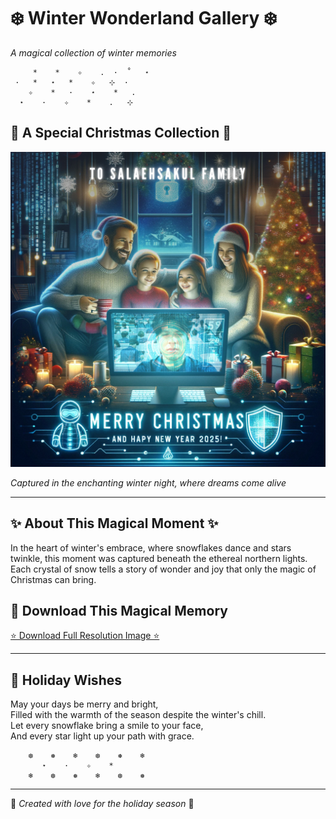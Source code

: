 # ❄️ Winter Wonderland Gallery ❄️

*A magical collection of winter memories*

```
     *    *    ✧    .  ·  ˚   ⋆
 ·   *   ⋆   *    ✧   ⊹  · 
    ✧    *   ·    ⋆    *   .
  ⋆    ·    ✧    *    .   ⊹ 
```

## 🎅 A Special Christmas Collection 🎄

![Fanal Addeen Hiden](image/Addeen_ecard-2.png)

*Captured in the enchanting winter night, where dreams come alive*

---

## ✨ About This Magical Moment ✨

In the heart of winter's embrace, where snowflakes dance and stars twinkle, this moment was captured beneath the ethereal northern lights. Each crystal of snow tells a story of wonder and joy that only the magic of Christmas can bring.

## 🎁 Download This Magical Memory

[⭐ Download Full Resolution Image ⭐](image/Adden_ecard-2.png)

---

## 🌟 Holiday Wishes

May your days be merry and bright,  
Filled with the warmth of the season despite the winter's chill.  
Let every snowflake bring a smile to your face,  
And every star light up your path with grace.

```
    ❆    ❅    ❄︎    ❆    ❅    ❄︎
       ⋆    ·    ✧    *    
    ❄︎    ❆    ❅    ❄︎    ❆    ❅
```

---

🎄 *Created with love for the holiday season* 🎄
